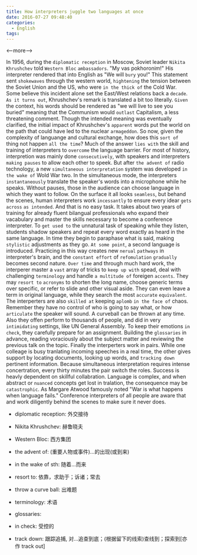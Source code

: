```yaml
---
title: How interpreters juggle two languages at once
date: 2016-07-27 09:48:40
categories:
  - English
tags:
---
```


<--more-->

In 1956, during the `diplomatic reception` in Moscow, Soviet leader `Nikita Khrushchev` told `Western Bloc` `ambassadors`.
"My vas pokhoronim!" His interpreter rendered that into English as "We will `bury` you!"
This statement sent `shokewaves` through the western world, `hightening` the tension between the Soviet Union and the US, who were `in the thick of` the Cold War.
Some believe this incident alone set the East/West relations back a `decade`. `As it turns out`, Khrushchev's remark is translated a bit too literally. `Given` the context, his words should be rendered as "we will live to see you buried" meaning that the Communism would `outlast` Capitalism, a less threatening comment.
Though the intended meaning was eventually clarified, the initial impact of Khrushchev's `apparent` words put the world on the path that could have led to the nuclear `armageddon`.
So now, given the complexity of languange and cultural exchange, how does this `sort of` thing not happen `all the time`? Much of the answer `lies with` the skill and training of interpreters to `overcome` the language barrier. For most of history, interpretion was mainly done `consecutively`, with speakers and interpreters `making pauses` to allow each other to speek. But after `the advent of` radio technology, a new `simultaneous interpretation` system was developed `in the wake of` Wold War two.
In the simultaneous mode, the interpreters `instantaneously` translate the speaker's words into a microphone while he speaks. Without pauses, those in the audience can choose language in which they want to follow. On the surface it all looks `seamless`, but behand the scenes, human interpreters work `incessantly` to ensure every idear `gets across` `as intended`.
And that is no easy task. It takes about two years of training for already fluent bilangual professionals who expand their vacabulary and master the skills necessary to become a conference interpreter. To `get used to` the unnatural task of speaking while they listen, students shadow speakers and repeat every word exactly as heard in the same language.
In time they begin to paraphase what is said, making `stylistic` adjustments as they go. `At some point`, a second language is introduced.
Practicing in this way creates new `nerual` `pathways` in interpreter's brain, and the `constant effort` of `refomulation` `gradually` becomes second nature.
`Over time` and through much hard work, the interperer master a `vast` array of tricks to `keep up with` spead, deal with challenging `terminology` and handle `a multitude of` foreigen `accents`.
They may `resort to` `acronyms` to shorten the long name, choose generic terms over specific, or refer to slide and other visual aside. They can even leave a term in original language, while they search the most `accurate` `equivalent`.
The interperters are also `skilled at` keeping `aplomb` `in the face of` chaos. Remember they have no control of who is going to say what, or how `articulate` the speaker will sound. A curveball can be thrown at any time. Also they offen perform to thousands of people, and did in very `intimidating` settings, like UN General Assembly.
To keep their emotions `in check`, they carefully prepare for an assignment. Building the `glossaries` in advance, reading voraciously about the subject matter and reviewing the previous talk on the topic. Finally the interperters work in pairs. While one colleage is busy tranlating incoming speeches in a real time, the other gives support by locating documents, looking up words, and `tracking down` pertinent information.
Because simultaneous interpretation requires intense concertration, every thirty minutes the pair switch the roles. Success is heavly dependent on skillful collabration.
Language is complex, and when abstract or `nuanced` concepts get lost in tralation, the consequence may be `catastrophic`.
As Margare Atwood famously noted "War is what happens when language fails." Conference interpreters of all people are aware that and work diligently behind the scenes to make sure it never does.

* diplomatic reception: 外交接待
* Nikita Khrushchev: 赫鲁晓夫
* Western Bloc: 西方集团
* the advent of: (重要人物或事件)…的出现(或到来)
* in the wake of sth: 随着…而来
* resort to: 依靠，求助于；诉诸；常去
* throw a curve ball: 出难题
* terminology: 术语
* glossaries:

* in check: 受控的
* track down: 跟踪追捕, 对…追查到底；(根据留下的线索)查线到；探索到[亦作 track out]
